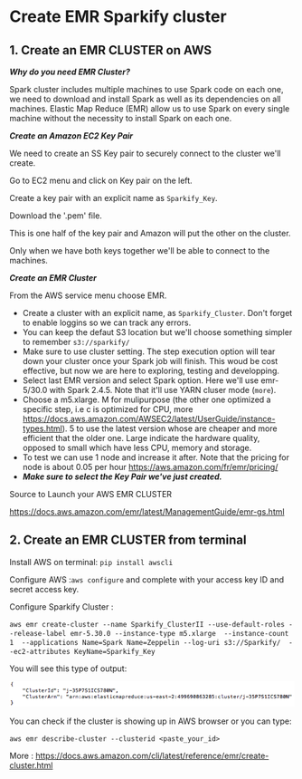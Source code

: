# Create EMR Sparkify cluster

## 1. Create an EMR CLUSTER on AWS

***Why do you need EMR Cluster?***

Spark cluster includes multiple machines to use Spark code on each one, we need to download and install Spark as well as its dependencies on all machines. Elastic Map Reduce (EMR) allow us to use Spark on every single machine without the necessity to install Spark on each one.

***Create an Amazon EC2 Key Pair***

We need to create an SS Key pair to securely connect to the cluster we'll create.

Go to EC2 menu and click on Key pair on the left.

Create a key pair with an explicit name as ```Sparkify_Key```.

Download the '.pem' file.

This is one half of the key pair and Amazon will put the other on the cluster.

Only when we have both keys together we'll be able to connect to the machines.

***Create an EMR Cluster***

From the AWS service menu choose EMR.

- Create a cluster with an explicit name, as ```Sparkify_Cluster```. Don't forget to enable loggins so we can track any errors.
- You can keep the defaut S3 location but we'll choose something simpler to remember ```s3://sparkify/```
- Make sure to use cluster setting. The step execution option will tear down your cluster once your Spark job will finish. This woud be cost effective, but now we are here to exploring, testing and developping.
- Select last EMR version and select Spark option. Here we'll use emr-5/30.0 with Spark 2.4.5. Note that it'll use YARN cluser mode (```more```). 
- Choose a m5.xlarge. M for mulipurpose (the other one optimized a specific step, i.e c is optimized for CPU, more https://docs.aws.amazon.com/AWSEC2/latest/UserGuide/instance-types.html). 5 to use the latest version whose are cheaper and more efficient that the older one. Large indicate the hardware quality, opposed to small which have less CPU, memory and storage. 
- To test we can use 1 node and increase it after. Note that the pricing for node is about 0.05 per hour https://aws.amazon.com/fr/emr/pricing/
- ***Make sure to select the Key Pair we've just created.***

Source to Launch your AWS EMR CLUSTER

https://docs.aws.amazon.com/emr/latest/ManagementGuide/emr-gs.html

## 2. Create an EMR CLUSTER from terminal

Install AWS on terminal: ```pip install awscli```

Configure AWS :```aws configure``` and complete with your access key ID and secret access key.

Configure Sparkify Cluster :
```
aws emr create-cluster --name Sparkify_ClusterII --use-default-roles --release-label emr-5.30.0 --instance-type m5.xlarge  --instance-count 1  --applications Name=Spark Name=Zeppelin --log-uri s3://Sparkify/  --ec2-attributes KeyName=Sparkify_Key
```
You will see this type of output:

![alt text](/picture/terminal.png)


You can check if the cluster is showing up in AWS browser or you can type:
```
aws emr describe-cluster --clusterid <paste_your_id>
```

More : https://docs.aws.amazon.com/cli/latest/reference/emr/create-cluster.html

